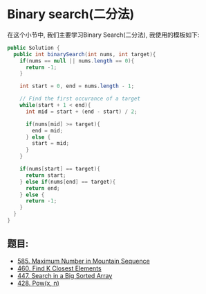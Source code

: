 # Binary search(二分法)

在这个小节中, 我们主要学习Binary Search(二分法), 我使用的模板如下:

```Java
public Solution {
  public int binarySearch(int nums, int target){
    if(nums == null || nums.length == 0){
      return -1;
    }

    int start = 0, end = nums.length - 1;

    // Find the first occurance of a target
    while(start + 1 < end){
      int mid = start + (end - start) / 2;

      if(nums[mid] >= target){
        end = mid;
      } else {
        start = mid;
      }
    }

    if(nums[start] == target){
      return start;
    } else if(nums[end] == target){
      return end;
    } else {
      return -1;
    }
  }
}
```

## 题目:
* [585. Maximum Number in Mountain Sequence](binary_search/585.-maximum-number-in-mountain-sequence.md)
* [460. Find K Closest Elements](binary_search/460.-find-k-closest-elements.md)
* [447. Search in a Big Sorted Array](binary_search/447.-search-in-a-big-sorted-array.md)
* [428. Pow\(x, n\)](binary_search/428.-pow-x-n.md)
